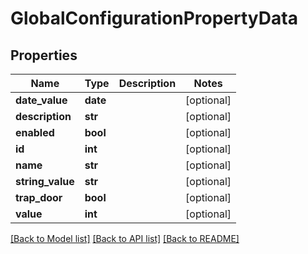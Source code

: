 # GlobalConfigurationPropertyData

## Properties
Name | Type | Description | Notes
------------ | ------------- | ------------- | -------------
**date_value** | **date** |  | [optional] 
**description** | **str** |  | [optional] 
**enabled** | **bool** |  | [optional] 
**id** | **int** |  | [optional] 
**name** | **str** |  | [optional] 
**string_value** | **str** |  | [optional] 
**trap_door** | **bool** |  | [optional] 
**value** | **int** |  | [optional] 

[[Back to Model list]](../README.md#documentation-for-models) [[Back to API list]](../README.md#documentation-for-api-endpoints) [[Back to README]](../README.md)

